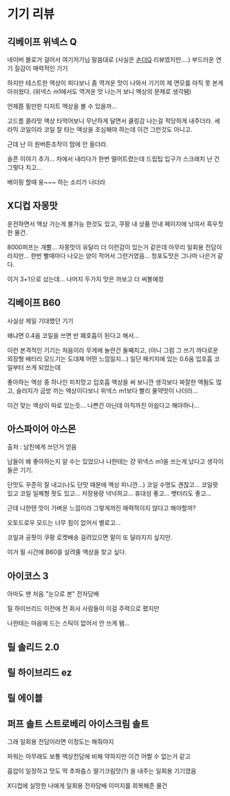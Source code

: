 # 기기 리뷰

## 긱베이프 위넥스 Q

네이버 블로거 걸어서 여기저기님 말씀대로 (사실은 [손더Q](https://m.post.naver.com/viewer/postView.naver?volumeNo=36040629&memberNo=41122676) 리뷰였지만….) 부드러운 연기 질감이 매력적인 기기

하지만 테스트한 액상이 피다보니 좀 역겨운 맛이 나와서 기기의 제 면모를 아직 못 본게 아쉬웠다.
(위넥스 m1에서도 역겨운 맛 나는거 보니 액상의 문제로 생각됌)

언제쯤 필만한 디저트 액상을 볼 수 있을까...

고드름 콜라맛 액상 타먹어보니 무난하게 달면서 쿨링감 나는걸 적당하게 내주더라. 
세라믹 코일이라 코일 잘 타는 액상을 조심해야 하는데 이건 그런것도 아니고.

근데 난 이 원버튼조작이 맘에 안 들더라.

슬픈 이야기 추가... 차에서 내리다가 한번 떨어트렸는데 드립팁 입구가 스크래치 난 건 그렇다 치고...

베이핑 할때 웅~~~ 하는 소리가 나더라

## X디컵 자몽맛

운전하면서 액상 가는게 불가능 한것도 있고, 쿠팡 내 상품 안내 페이지에 낚여서 흑우짓한 물건.

8000퍼프는 개뿔... 자몽맛이 유달리 더 이런감이 있는거 같은데 
아무리 일회용 전담이라지만...
한번 빨때마다 나오는 양이 적어서 그런거였음...
청포도맛은 그나마 나은거 같다.

이거 3+1으로 샀는데... 나머지 두가지 맛은 까보고 더 써볼예정

## 긱베이프 B60

사실상 제일 기대했던 기기

왜냐면 0.4옴 코일을 쓰면 반 폐호흡이 된다고 해서...

이런 본격적인 기기는 처음이라 무게에 놀란건 둘째치고, 
(아니 그럼 그 쓰기 까다로운 외장형 배터리 모드기는 도대체 어떤 느낌일지...)
일단 패키지에 있는 0.6옴 입호흡 코일부터 쓰게 되었는데

좋아하는 액상 중 하나인 피치망고 입호흡 액상을 써 보니깐 생각보다 짜잘한 액튐도 많고, 슬러지가 금방 끼는 액상이다보니 위넥스 m1보다 빨리 물약맛이 나더라...

이건 맞는 액상이 따로 있는듯... 나쁜건 아닌데 아직까진 아쉽다고 해야하나...

## 아스파이어 아스몬

출처 : 남친에게 쓰던거 얻음

남들이 왜 좋아하는지 알 수는 있었으나 나한테는 걍 위넥스 m1을 쓰는게 났다고 생각이 들은 기기.

단맛도 꾸준히 잘 내고(나도 단맛 때문에 액상 피니깐...) 코일 수명도 괜찮고... 코일팟 있고 코일 일체형 팟도 있고... 저장용량 넉넉하고... 휴대성 좋고... 뱃터리도 좋고...

근데 나한텐 맛이 가벼운 느낌이라 그렇게까진 매력적이지 않다고 해야할까?

오토드로우 모드는 너무 힘이 없어서 별로고...

코일과 공팟이 쿠팡 로켓배송 걸려있으면 말이 또 달라지지 싶지만.

이거 필 시간에 B60을 살려줄 액상을 찾고 싶다.

## 아이코스 3

아마도 맨 처음 "눈으로 본" 전자담배

릴 하이브리드 이전에 전 회사 사람들이 이걸 주력으로 폈지만

나한테는 마음에 드는 스틱이 없어서 안 쓰게 됌...

## 릴 솔리드 2.0

## 릴 하이브리드 ez



## 릴 에이블

## 퍼프 솔트 스트로베리 아이스크림 솔트

그래 일회용 전담이라면 이정도는 해줘야지

파워는 아무래도 보통 액상전담에 비해 약하지만 이건 어쩔 수 없는거 같고

흡압이 일정하고 맛도 딱 추파춥스 딸기크림맛(?) 을 내주는 일회용 기기였음

X디컵에 실망한 나에게 일회용 전자담배 이미지를 회복해준 물건
